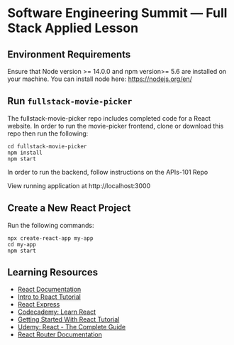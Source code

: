 # Software Engineering Summit — Full Stack Applied Lesson

## Environment Requirements

Ensure that Node version >= 14.0.0 and npm version>= 5.6 are installed on your machine. You can install node here: https://nodejs.org/en/

## Run `fullstack-movie-picker`

The fullstack-movie-picker repo includes completed code for a React website. In order to run the movie-picker frontend, clone or download this repo then run the following:

```cd SES-React-Lesson
cd fullstack-movie-picker
npm install
npm start
```

In order to run the backend, follow instructions on the APIs-101 Repo

View running application at http://localhost:3000

## Create a New React Project

Run the following commands:

```
npx create-react-app my-app
cd my-app
npm start
```

## Learning Resources

- [React Documentation](https://reactjs.org/docs/getting-started.html)
- [Intro to React Tutorial](https://reactjs.org/tutorial/tutorial.html)
- [React Express](https://www.react.express/)
- [Codecademy: Learn React](https://www.codecademy.com/learn/react-101)
- [Getting Started With React Tutorial](https://developer.mozilla.org/en-US/docs/Learn/Tools_and_testing/Client-side_JavaScript_frameworks/React_getting_started)
- [Udemy: React - The Complete Guide](https://www.udemy.com/course/react-the-complete-guide-incl-redux/)
- [React Router Documentation](https://reactrouter.com/docs/en/v6)

